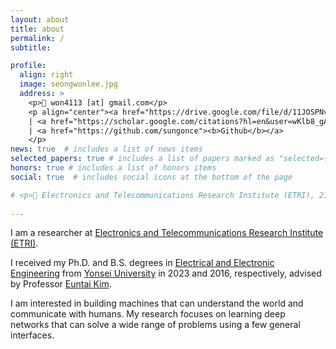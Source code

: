 ```yaml
---
layout: about
title: about
permalink: /
subtitle: 

profile:
  align: right
  image: seongwonlee.jpg
  address: >
    <p>📧 won4113 [at] gmail.com</p>
    <p align="center"><a href="https://drive.google.com/file/d/11JOSPNvPueqDmAP_dmNoHoNHaKVTLIqX/view?usp=sharing"><b>CV</b></a>
    | <a href="https://scholar.google.com/citations?hl=en&user=wKlb8_gAAAAJ"><b>Google Scholar</b></a>
    | <a href="https://github.com/sungonce"><b>Github</b></a>
    </p>
news: true  # includes a list of news items
selected_papers: true # includes a list of papers marked as "selected={true}"
honors: true # includes a list of honors items
social: true  # includes social icons at the bottom of the page

# <p>📍 Electronics and Telecommunications Research Institute (ETRI), 218 Gajeong-ro, Yuseong-gu, Daejeon, Korea, 34129
    
---
```


<p>I am a researcher at <a href="https://www.etri.re.kr">Electronics and Telecommunications Research Institute (ETRI)</a>.</p>
<p>I received my Ph.D. and B.S. degrees in <a href="https://ee.yonsei.ac.kr/" target="_blank" rel="noopener">Electrical and Electronic Engineering</a> from <a href="https://yonsei.ac.kr/" target="_blank" rel="noopener">Yonsei University</a> in 2023 and 2016, respectively, advised by Professor <a href="https://cilab.yonsei.ac.kr">Euntai Kim</a>.</p>
<p>I am interested in building machines that can understand the world and communicate with humans. My research focuses on learning deep networks that can solve a wide range of problems using a few general interfaces.</p>